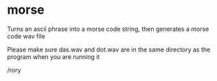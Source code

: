 # morse
Turns an ascii phrase into a morse code string, then generates a morse code wav file

Please make sure das.wav and dot.wav are in the same directory as the program when you are running it

/rory
